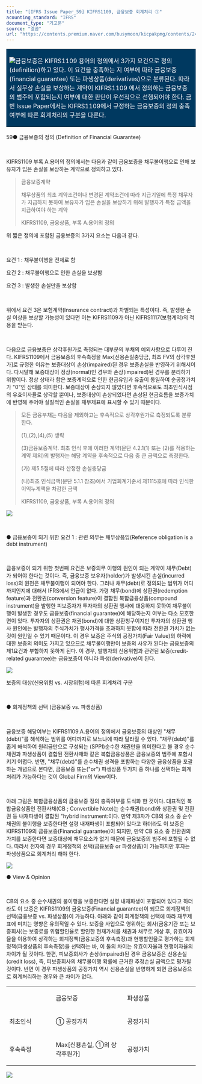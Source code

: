 ```yaml
---
title: "[IFRS Issue Paper_59] KIFRS1109, 금융보증 회계처리 ①"
acounting_standard: "IFRS"
document_type: "기고문"
source: "엘곰"
url: "https://contents.premium.naver.com/busymoon/kicpakpmg/contents/240501143020447zn"
---
```

<table style=""><tbody><tr><td colspan="3" rowspan="1" style="width: 100.0%; height: 105.0px;  background-color: #003960;"><div><p style=""><img src="https://n2.news.naver.com/l.gif?type=content"><span style="color:#ffffff;">금융보증은 KIFRS1109 용어의 정의에서 3가지 요건으로 정의(definition)하고 있다. 이 요건을 충족하는 지 여부에 따라 금융보증(financial guarantee) 또는 파생상품(derivatives)으로 분류된다. 따라서 실무상 손실을 보상하는 계약이 KIFRS1109 에서 정의하는 금융보증의 범주에 포함되는지 여부에 대한 판단이 우선적으로 선행되어야 한다. 금번 Issue Paper에서는 KIFRS1109에서 규정하는 금융보증의 정의 충족여부에 따른 회계처리의 구분을 다룬다.</span></p></div></td></tr></tbody></table>

59● 금융보증의 정의 (Definition of Financial Guarantee)

​

KIFRS1109 부록 A.용어의 정의에서는 다음과 같이 금융보증을 채무불이행으로 인해 보유자가 입은 손실을 보상하는 계약으로 정의하고 있다.

> 금융보증계약
> 
> 채무상품의 최초 계약조건이나 변경된 계약조건에 따라 지급기일에 특정 채무자가 지급하지 못하여 보유자가 입은 손실을 보상하기 위해 발행자가 특정 금액을 지급하여야 하는 계약
> 
> KIFRS1109, 금융상품, 부록 A.용어의 정의

위 짧은 정의에 포함된 금융보증의 3가지 요소는 다음과 같다.

​

요건 1 : 채무불이행을 전제로 함

요건 2 : 채무불이행으로 인한 손실을 보상함

요건 3 : 발생한 손실만을 보상함

​

위에서 요건 3은 보험계약(Insurance contract)과 차별되는 특성이다. 즉, 발생한 손실 이상을 보상할 가능성이 있다면 이는 KIFRS1109가 아닌 KIFRS1117(보험계약)의 적용을 받는다.

​

다음으로 금융보증은 상각후원가로 측정되는 대부분의 부채의 예외사항으로 다루어 진다. KIFRS1109에서 금융보증의 후속측정을 Max\[신용손실충당금, 최초 FV의 상각후원가\]로 규정한 이유는 보증대상이 손상(impaired)된 경우 보증손실을 반영하기 위해서이다. 다시말해 보증대상이 정상(normal)인 경우와 손상(impaired)된 경우를 분리하기 위함이다. 정상 상태라 함은 보증계약으로 인한 현금유입과 유출이 동일하여 순공정가치가 "0"인 상태를 의미한다. 보증대상이 손상되지 않았다면 후속적으로도 최초인식시점의 유효이자율로 상각할 뿐이나, 보증대상이 손상되었다면 손상된 현금흐름을 보증가치에 반영해 주어야 실질적인 손실을 재무제표에 표시할 수 있기 때문이다.

> 모든 금융부채는 다음을 제외하고는 후속적으로 상각후원가로 측정되도록 분류한다.
> 
> (1),(2),(4),(5) 생략
> 
> (3)금융보증계약. 최초 인식 후에 이러한 계약(문단 4.2.1(1) 또는 (2)를 적용하는 계약 제외)의 발행자는 해당 계약을 후속적으로 다음 중 큰 금액으로 측정한다.
> 
> (가) 제5.5절에 따라 산정한 손실충당금
> 
> (나)최초 인식금액(문단 5.1.1 참조)에서 기업회계기준서 제1115호에 따라 인식한 이익누계액을 차감한 금액
> 
> KIFRS1109, 금융상품, 부록 A.용어의 정의

![](https://dthumb-phinf.pstatic.net/dthumb?src=%22https://postfiles.pstatic.net/MjAyNDA0MDVfMTA2/MDAxNzEyMjg0MDIwMTQ0.Ogy8GjmmCYO4G47o8AqWPjdfy5aLDwFVQrzMlZbYVIgg.G7rrs1T4tiSPqM_UIcn2ZEz3jH0iYlWPdf9ruuFrLGgg.PNG/image.png?type=w773%22&service=scs&type=w800)

​

● 금융보증이 되기 위한 요건 1 : 관련 의무는 채무상품임(Reference obligation is a debt instrument)

​

금융보증이 되기 위한 첫번째 요건은 보증의무 이행의 원인이 되는 계약이 채무(Debt)가 되어야 한다는 것이다. 즉, 금융보증 보유자(holder)가 발생시킨 손실(incurred loss)의 원천은 채무불이행이 되어야 한다. 그러나 채무(debt)로 정의되는 범위가 어디까지인지에 대해서 IFRS에서 언급이 없다. 가령 채무(bond)에 상환권(redemption feature)과 전환권(conversion feature)이 결합된 복합금융상품(compound instrument)을 발행한 피보증자가 투자자의 상환권 행사에 대응하지 못하여 채무불이행이 발생한 경우도 금융보증(financial guarantee)에 해당하는지 여부는 다소 모호한 면이 있다. 투자자의 상환권은 채권(bond)에 대한 상환청구이지만 투자자의 상환권 행사 원인에는 발행자의 주식가치가 행사가격을 초과하지 못함에 따라 전환권 가치가 없는 것이 원인일 수 있기 때문이다. 이 경우 보증은 주식의 공정가치(Fair Value)의 하락에 대한 보증의 의미도 가지고 있으므로 채무불이행만이 보증의 사유가 된다는 금융보증의 제1요건과 부합하지 못하게 된다. 이 경우, 발행자의 신용위험과 관련된 보증(credit-related guarantee)는 금융보증이 아니라 파생(derivative)이 된다.

![](https://dthumb-phinf.pstatic.net/dthumb?src=%22https://postfiles.pstatic.net/MjAyNDA0MDVfMjIy/MDAxNzEyMjk0MTE3MTI1.yoSG1qUmK_CrcrwY9oHJk0MdKC2ClYh7_3nRhiNEBv8g.bvKNxv_UcH4YvofGUfOMz3E7kHcLM8cyhLJmM5oUlRYg.PNG/image.png?type=w773%22&service=scs&type=w800)

보증의 대상(신용위험 vs. 시장위험)에 따른 회계처리 구분

​

● 회계정책의 선택 (금융보증 vs. 파생상품)

​

금융보증 해당여부는 KIFRS1109.A.용어의 정의에서 금융보증의 대상인 "채무(debt)"를 해석하는 범위를 어디까지로 보느냐에 따라 달라질 수 있다. "채무(debt)"를 좁게 해석하여 원리금만으로 구성되는 (SPPI)순수한 채권만을 의미한다고 볼 경우 순수채권과 파생상품이 결합된 전환사채와 같은 복합금융상품은 금융보증의 범주에 포함시키기 어렵다. 반면, "채무(debt)"를 순수채권 성격을 포함하는 다양한 금융상품을 포괄하는 개념으로 본다면, 금융보증 또는("or") 파생상품 두가지 중 하나를 선택하는 회계처리가 가능하다는 것이 Global Firm의 View이다.

​

아래 그림은 복함금융상품의 금융보증 정의 충족여부를 도식화 한 것이다. 대표적인 복합금융상품인 전환사채(CB ; Convertible Note)는 순수채권(bond)와 상환권 및 전환권 등 내재파생이 결합된 "hybrid instrument:이다. 만약 제3자가 CB의 요소 중 순수채권의 불이행을 보증한다면 설령 내재파생이 포함되어 있다고 하더라도 이 보증은 KIFRS1109의 금융보증(Financial guarantee)이 되지만, 만약 CB 요소 중 전환권의 가치를 보증한다면 보증대상에 채무요소가 없기 때문에 금융보증의 범주에 포함될 수 없다. 따라서 전자의 경우 회계정책의 선택(금융보증 or 파생상품)이 가능하지만 후자는 파생상품으로 회계처리 해야 한다.

![](https://dthumb-phinf.pstatic.net/dthumb?src=%22https://postfiles.pstatic.net/MjAyNDA0MDVfMzIg/MDAxNzEyMjk1NTU0NTMx.bxmfPGarQDvwL_PJz3RsH4QdzQxChA6i3sdy5Emie2wg.ffFiV7X9jiYrDq-EamMwjMGPoNKmfxMzISRBqmaAQ58g.PNG/image.png?type=w773%22&service=scs&type=w800)

● View & Opinion

​

CB의 요소 중 순수채권의 불이행을 보증한다면 설령 내재파생이 포함되어 있다고 하더라도 이 보증은 KIFRS1109의 금융보증(Financial guarantee)이 되므로 회계정책의 선택(금융보증 vs. 파생상품)이 가능하다. 아래와 같이 회계정책의 선택에 따라 재무제표에 미치는 영향은 유의적일 수 있다. 보증을 사업으로 영위하는 회사(금융기관 또는 보증회사)는 보증료를 위험할인율로 할인한 현재가치를 채권과 채무로 계상 후, 유효이자율을 이용하여 상각하는 회계정책(금융보증의 후속측정)과 현행할인율로 평가하는 회계정책(파생상품의 후속측정)을 선택하는 바, 이 둘의 차이는 유효이자율과 현행이자율의 차이가 될 것이다. 한편, 피보증회사가 손상(impaired)된 경우 금융보증은 신용손실(credit loss), 즉, 피보증회사의 채무불이행 확률에 근거한 추정손실 금액으로 평가될 것이다. 반면 이 경우 파생상품의 공정가치 역시 신용손실을 반영하게 되면 금융보증으로 회계처리하는 경우와 큰 차이가 없다.

<table style=""><tbody><tr><td colspan="1" rowspan="1" style="width: 24.53%; height: 43.0px;  "><div><p style=""><span style="">​</span></p></div></td><td colspan="1" rowspan="1" style="width: 37.74%; height: 43.0px;  "><div><p style=""><span style="">금융보증</span></p></div></td><td colspan="1" rowspan="1" style="width: 37.74%; height: 43.0px;  "><div><p style=""><span style="">파생상품</span></p></div></td></tr><tr><td colspan="1" rowspan="1" style="width: 24.53%; height: 43.0px;  "><div><p style=""><span style="">최초인식</span></p></div></td><td colspan="1" rowspan="1" style="width: 37.74%; height: 43.0px;  "><div><p style=""><span style="">① 공정가치</span></p></div></td><td colspan="1" rowspan="1" style="width: 37.74%; height: 43.0px;  "><div><p style=""><span style="">공정가치</span></p></div></td></tr><tr><td colspan="1" rowspan="1" style="width: 24.53%; height: 43.0px;  "><div><p style=""><span style="">후속측정</span></p></div></td><td colspan="1" rowspan="1" style="width: 37.74%; height: 43.0px;  "><div><p style=""><span style="">Max[신용손실, ①의 상각후원가]</span></p></div></td><td colspan="1" rowspan="1" style="width: 37.74%; height: 43.0px;  "><div><p style=""><span style="">공정가치</span></p></div></td></tr></tbody></table>

[![](https://dthumb-phinf.pstatic.net/dthumb?src=%22https://storep-phinf.pstatic.net/cafe_004/original_2.png?type=p100_100%22&service=scs&type=w800)](https://contents.premium.naver.com/busymoon/kicpakpmg/contents/#)

​